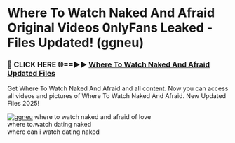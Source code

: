 # Where To Watch Naked And Afraid Original Videos 0nlyFans Leaked - Files Updated! (ggneu)

<h3>🔴 CLICK HERE 🌐==►► <a href="https://tinyurl.com/up5wt9bj" rel="nofollow">Where To Watch Naked And Afraid Updated Files</a></h3>

Get Where To Watch Naked And Afraid and all content. Now you can access all videos and pictures of Where To Watch Naked And Afraid. New Updated Files 2025!

[![ggneu](https://i.imgur.com/ABiUzMV.gif)](https://tinyurl.com/up5wt9bj)
where to watch naked and afraid of love<br>
where to.watch dating naked<br>
where can i watch dating naked